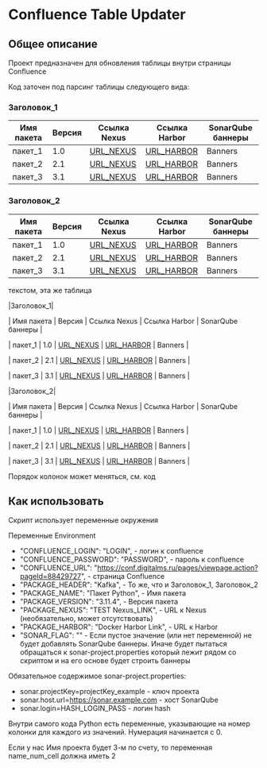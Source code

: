 # Confluence Table Updater

## Общее описание

Проект предназначен для обновления таблицы внутри страницы Confluence

Код заточен под парсинг таблицы следующего вида:

### Заголовок_1
| Имя пакета | Версия | Ссылка Nexus | Ссылка Harbor | SonarQube баннеры |
|------------|--------|--------------|---------------|-------------------|
| пакет_1    | 1.0    | [URL_NEXUS](#)    | [URL_HARBOR](#)    | Banners           |
| пакет_2    | 2.1    | [URL_NEXUS](#)    | [URL_HARBOR](#)    | Banners           |
| пакет_3    | 3.1    | [URL_NEXUS](#)    | [URL_HARBOR](#)    | Banners           |
### Заголовок_2
| Имя пакета | Версия | Ссылка Nexus | Ссылка Harbor | SonarQube баннеры |
|------------|--------|--------------|---------------|-------------------|
| пакет_1    | 1.0    | [URL_NEXUS](#)    | [URL_HARBOR](#)    | Banners           |
| пакет_2    | 2.1    | [URL_NEXUS](#)    | [URL_HARBOR](#)    | Banners           |
| пакет_3    | 3.1    | [URL_NEXUS](#)    | [URL_HARBOR](#)    | Banners           |

текстом, эта же таблица

|Заголовок_1|

| Имя пакета | Версия | Ссылка Nexus | Ссылка Harbor | SonarQube баннеры |

| пакет_1    | 1.0    | [URL_NEXUS](#)    | [URL_HARBOR](#)    | Banners           |

| пакет_2    | 2.1    | [URL_NEXUS](#)    | [URL_HARBOR](#)    | Banners           |

| пакет_3    | 3.1    | [URL_NEXUS](#)    | [URL_HARBOR](#)    | Banners           |

|Заголовок_2|

| Имя пакета | Версия | Ссылка Nexus | Ссылка Harbor | SonarQube баннеры |

| пакет_1    | 1.0    | [URL_NEXUS](#)    | [URL_HARBOR](#)    | Banners           |

| пакет_2    | 2.1    | [URL_NEXUS](#)    | [URL_HARBOR](#)    | Banners           |

| пакет_3    | 3.1    | [URL_NEXUS](#)    | [URL_HARBOR](#)    | Banners           |


Порядок колонок может меняться, см. код

## Как использовать

Скрипт использует переменные окружения

Переменные Environment
- "CONFLUENCE_LOGIN": "LOGIN", - логин к confluence
- "CONFLUENCE_PASSWORD": "PASSWORD", - пароль к confluence
- "CONFLUENCE_URL": "https://conf.digitalms.ru/pages/viewpage.action?pageId=88429727", - страница Confluence
- "PACKAGE_HEADER": "Kafka", - То же, что и Заголовок_1, Заголовок_2
- "PACKAGE_NAME": "Пакет Python", - Имя пакета
- "PACKAGE_VERSION": "3.11.4", - Версия пакета
- "PACKAGE_NEXUS": "TEST Nexus_LINK", - URL к Nexus (необязательно, может отсутствовать)
- "PACKAGE_HARBOR": "Docker Harbor Link", - URL к Harbor
- "SONAR_FLAG": "" - Если пустое значение (или нет переменной) не будет добавлять SonarQube баннеры. Иначе будет пытаться обращаться к sonar-project.properties который лежит рядом со скриптом и на его основе будет строить баннеры

Обязательное содержимое sonar-project.properties:
- sonar.projectKey=projectKey_example - ключ проекта
- sonar.host.url=https://sonar.example.com - хост SonarQube
- sonar.login=HASH_LOGIN_PASS - логин hash

Внутри самого кода Python есть переменные, указывающие на номер колонки для каждого из значений. Нумерация начинается с 0.

Если у нас Имя проекта будет 3-м по счету, то переменная name_num_cell должна иметь 2

